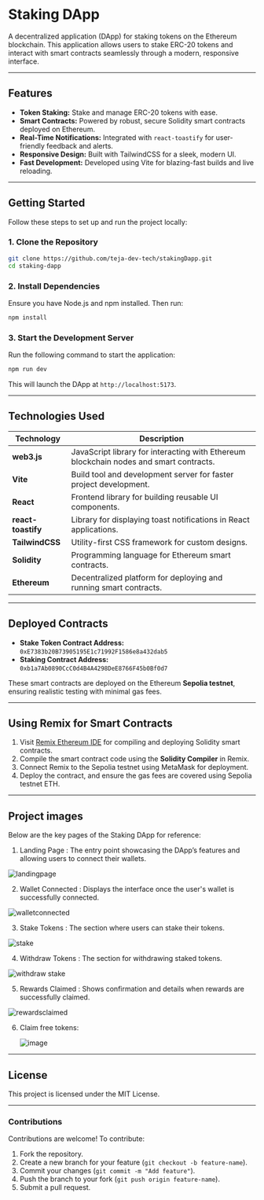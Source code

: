 
# **Staking DApp**  
A decentralized application (DApp) for staking tokens on the Ethereum blockchain. This application allows users to stake ERC-20 tokens and interact with smart contracts seamlessly through a modern, responsive interface.

---

## **Features**  
- **Token Staking:** Stake and manage ERC-20 tokens with ease.  
- **Smart Contracts:** Powered by robust, secure Solidity smart contracts deployed on Ethereum.  
- **Real-Time Notifications:** Integrated with `react-toastify` for user-friendly feedback and alerts.  
- **Responsive Design:** Built with TailwindCSS for a sleek, modern UI.  
- **Fast Development:** Developed using Vite for blazing-fast builds and live reloading.  

---

## **Getting Started**  

Follow these steps to set up and run the project locally:  

### **1. Clone the Repository**  
```bash  
git clone https://github.com/teja-dev-tech/stakingDapp.git  
cd staking-dapp  
```  

### **2. Install Dependencies**  
Ensure you have Node.js and npm installed. Then run:  
```bash  
npm install  
```  

### **3. Start the Development Server**  
Run the following command to start the application:  
```bash  
npm run dev  
```  
This will launch the DApp at `http://localhost:5173`.  

---

## **Technologies Used**  

| **Technology**    | **Description**                                                                 |
|--------------------|---------------------------------------------------------------------------------|
| **web3.js**        | JavaScript library for interacting with Ethereum blockchain nodes and smart contracts. |
| **Vite**           | Build tool and development server for faster project development.              |
| **React**          | Frontend library for building reusable UI components.                         |
| **react-toastify** | Library for displaying toast notifications in React applications.             |
| **TailwindCSS**    | Utility-first CSS framework for custom designs.                               |
| **Solidity**       | Programming language for Ethereum smart contracts.                            |
| **Ethereum**       | Decentralized platform for deploying and running smart contracts.             |  

---

## **Deployed Contracts**  

- **Stake Token Contract Address:** `0xE7383b20B73905195E1c71992F1586e8a432dab5`  
- **Staking Contract Address:** `0xb1a7Ab0890CcC0d4B4A4298DeE8766F45b0Bf0d7`  

These smart contracts are deployed on the Ethereum **Sepolia testnet**, ensuring realistic testing with minimal gas fees.  

---

## **Using Remix for Smart Contracts**  
1. Visit [Remix Ethereum IDE](https://remix.ethereum.org/) for compiling and deploying Solidity smart contracts.  
2. Compile the smart contract code using the **Solidity Compiler** in Remix.  
3. Connect Remix to the Sepolia testnet using MetaMask for deployment.  
4. Deploy the contract, and ensure the gas fees are covered using Sepolia testnet ETH.  

---
## **Project images**
Below are the key pages of the Staking DApp for reference:

1. Landing Page : 
The entry point showcasing the DApp’s features and allowing users to connect their wallets.

![landingpage](https://github.com/user-attachments/assets/ed2d371b-1aa7-45ee-8cf5-38cbf488a549)

2. Wallet Connected : 
Displays the interface once the user's wallet is successfully connected.

![walletconnected](https://github.com/user-attachments/assets/e5c8fd36-56ea-41f2-a2ad-780bc183246f)

3. Stake Tokens : 
The section where users can stake their tokens.

![stake](https://github.com/user-attachments/assets/32882056-df92-450b-9fd8-c23a87de8197)

4. Withdraw Tokens : 
The section for withdrawing staked tokens.

![withdraw stake](https://github.com/user-attachments/assets/d0da0c83-49fc-49c7-bd00-2c923278d397)


5. Rewards Claimed : 
Shows confirmation and details when rewards are successfully claimed.

![rewardsclaimed](https://github.com/user-attachments/assets/504feeac-fb37-4059-a390-e29f7e480ab6)

6. Claim free tokens:
   
   ![image](https://github.com/user-attachments/assets/3bbd1aba-5d5a-4504-b20f-bd6fb538d4f5)


---

## **License**  

This project is licensed under the MIT License.

---

### **Contributions**  
Contributions are welcome! To contribute:  
1. Fork the repository.  
2. Create a new branch for your feature (`git checkout -b feature-name`).  
3. Commit your changes (`git commit -m "Add feature"`).  
4. Push the branch to your fork (`git push origin feature-name`).  
5. Submit a pull request.  

